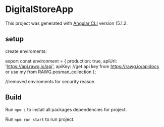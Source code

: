 # DigitalStoreApp

This project was generated with [Angular CLI](https://github.com/angular/angular-cli) version 15.1.2.

## setup

create enviroments:

export const environment = {
    production: true,
    apiUrl: 'https://api.rawg.io/api',
    apiKey: //get api key from https://rawg.io/apidocs or use my from RAWG.posman_collection
};

//removed enviroments for security reason


## Build

Run `npm i` to install all packages dependencies for project.

Run `npm run start` to run project.



